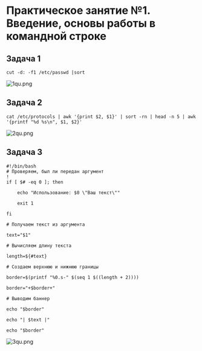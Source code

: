 # Практическое занятие №1. Введение, основы работы в командной строке


## Задача 1
```cut -d: -f1 /etc/passwd |sort```

![1qu.png](Photos/1qu.png)

## Задача 2
```cat /etc/protocols | awk '{print $2, $1}' | sort -rn | head -n 5 | awk '{printf "%d %s\n", $1, $2}'```

![2qu.png](Photos/2qu.png)

## Задача 3
```
#!/bin/bash
# Проверяем, был ли передан аргумент
!
if [ $# -eq 0 ]; then

    echo "Использование: $0 \"Ваш текст\""

    exit 1

fi

# Получаем текст из аргумента

text="$1"

# Вычисляем длину текста

length=${#text}

# Создаем верхнюю и нижнюю границы

border=$(printf "%0.s-" $(seq 1 $((length + 2))))

border="+$border+"

# Выводим баннер

echo "$border"

echo "| $text |"

echo "$border"
```            

![3qu.png](photos/3qu.png)
